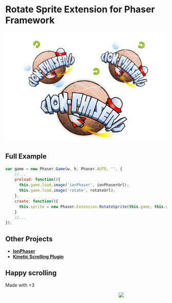 # Rotate Sprite Extension for Phaser Framework

![Rotate Sprite Extension](https://raw.githubusercontent.com/jdnichollsc/Phaser-Rotate-Sprite-Extension/gh-pages/img/extension.png)

## Full Example

```javascript
var game = new Phaser.Game(w, h, Phaser.AUTO, '', {
    //...
    preload: function(){
      this.game.load.image('ionPhaser', ionPhaserUrl);
      this.game.load.image('rotate', rotateUrl);
    },
    create: function(){
      this.sprite = new Phaser.Extension.RotateSprite(this.game, this.game.world.centerX, this.game.world.centerY, 'ionPhaser');
    }
    //...
});
```

## Other Projects
- **[IonPhaser](http://market.ionic.io/plugins/ionphaser)**
- **[Kinetic Scrolling Plugin](https://github.com/jdnichollsc/Phaser-Kinetic-Scrolling-Plugin)**

## Happy scrolling
Made with <3

<img width="150px" src="http://phaser.azurewebsites.net/assets/nicholls.png" align="right">
